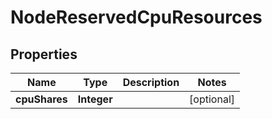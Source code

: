 

# NodeReservedCpuResources


## Properties

Name | Type | Description | Notes
------------ | ------------- | ------------- | -------------
**cpuShares** | **Integer** |  |  [optional]



